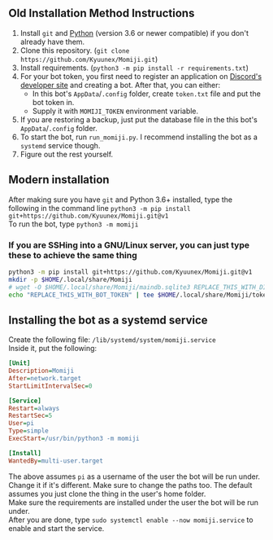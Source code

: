 ## Old Installation Method Instructions

1. Install `git` and [Python](https://www.python.org/) (version 3.6 or newer compatible) if you don't already have them.
2. Clone this repository. (`git clone https://github.com/Kyuunex/Momiji.git`)
3. Install requirements. (`python3 -m pip install -r requirements.txt`)
4. For your bot token, you first need to register an application on 
   [Discord's developer site](https://discord.com/developers/applications/) and creating a bot. 
   After that, you can either:
      + In this bot's `AppData`/`.config` folder, create `token.txt` file and put the bot token in.
      + Supply it with `MOMIJI_TOKEN` environment variable.
5. If you are restoring a backup, just put the database file in the this bot's `AppData`/`.config` folder.
6. To start the bot, run `run_momiji.py`. I recommend installing the bot as a `systemd` service though.
7. Figure out the rest yourself.

## Modern installation
After making sure you have `git` and Python 3.6+ installed, type the following in the command line
`python3 -m pip install git+https://github.com/Kyuunex/Momiji.git@v1`  
To run the bot, type `python3 -m momiji`

### If you are SSHing into a GNU/Linux server, you can just type these to achieve the same thing

```sh
python3 -m pip install git+https://github.com/Kyuunex/Momiji.git@v1
mkdir -p $HOME/.local/share/Momiji
# wget -O $HOME/.local/share/Momiji/maindb.sqlite3 REPLACE_THIS_WITH_DIRECT_FILE_LINK # only do if you are restoring a backup
echo "REPLACE_THIS_WITH_BOT_TOKEN" | tee $HOME/.local/share/Momiji/token.txt
```


## Installing the bot as a systemd service

Create the following file: `/lib/systemd/system/momiji.service`  
Inside it, put the following:
```ini
[Unit]
Description=Momiji
After=network.target
StartLimitIntervalSec=0

[Service]
Restart=always
RestartSec=5
User=pi
Type=simple
ExecStart=/usr/bin/python3 -m momiji

[Install]
WantedBy=multi-user.target
```

The above assumes `pi` as a username of the user the bot will be run under. Change it if it's different. 
Make sure to change the paths too. The default assumes you just clone the thing in the user's home folder.  
Make sure the requirements are installed under the user the bot will be run under.  
After you are done, type `sudo systemctl enable --now momiji.service` to enable and start the service.
